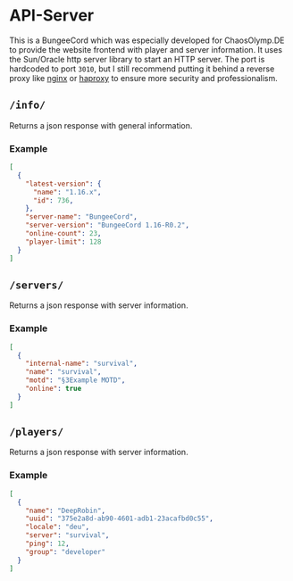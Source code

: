 # API-Server

This is a BungeeCord which was especially developed for ChaosOlymp.DE to provide the website frontend with player and server information. It uses the Sun/Oracle http server library to start an HTTP server. The port is hardcoded to port `3010`, but I still recommend putting it behind a reverse proxy like [nginx](https://www.nginx.com/) or [haproxy](https://www.haproxy.com/) to ensure more security and professionalism.

## `/info/`
Returns a json response with general information.

### Example
```json
[
  {
    "latest-version": {
      "name": "1.16.x",
      "id": 736,
    },
    "server-name": "BungeeCord",
    "server-version": "BungeeCord 1.16-R0.2",
    "online-count": 23,
    "player-limit": 128
  }
]
```

## `/servers/`
Returns a json response with server information.

### Example
```json
[
  {
    "internal-name": "survival",
    "name": "survival",
    "motd": "§3Example MOTD",
    "online": true
  }
]
```

## `/players/`
Returns a json response with server information.

### Example
```json
[
  {
    "name": "DeepRobin",
    "uuid": "375e2a8d-ab90-4601-adb1-23acafbd0c55",
    "locale": "deu",
    "server": "survival",
    "ping": 12,
    "group": "developer"
  }
]
```
